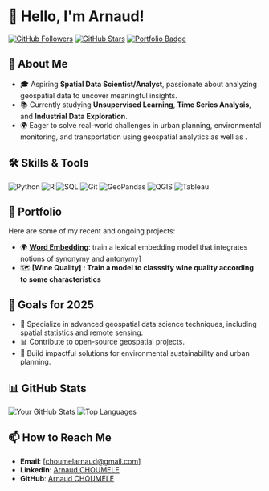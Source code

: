 <!--
**choumel/choumel** is a ✨ _special_ ✨ repository because its `README.md` (this file) appears on your GitHub profile.

Here are some ideas to get you started:

- 🔭 I’m currently working on ...
- 🌱 I’m currently learning ...
- 👯 I’m looking to collaborate on ...
- 🤔 I’m looking for help with ...
- 💬 Ask me about ...
- 📫 How to reach me: ...
- 😄 Pronouns: ...
- ⚡ Fun fact: ...
-->
# 👋 Hello, I'm Arnaud!

[![GitHub Followers](https://img.shields.io/github/followers/votreprofil?style=social)](https://github.com/votreprofil)
[![GitHub Stars](https://img.shields.io/github/stars/votreprofil?style=social)](https://github.com/votreprofil)
[![Portfolio Badge](https://img.shields.io/badge/Portfolio-Visit-blue)](https://github.com/votreprofil?tab=repositories)

## 🌟 About Me
- 🎓 Aspiring **Spatial Data Scientist/Analyst**, passionate about analyzing geospatial data to uncover meaningful insights.
- 📚 Currently studying **Unsupervised Learning**, **Time Series Analysis**, and **Industrial Data Exploration**.
- 🌍 Eager to solve real-world challenges in urban planning, environmental monitoring, and transportation using geospatial analytics as well as .

## 🛠️ Skills & Tools
![Python](https://img.shields.io/badge/Python-3776AB?style=for-the-badge&logo=python&logoColor=white)
![R](https://img.shields.io/badge/R-276DC3?style=for-the-badge&logo=r&logoColor=white)
![SQL](https://img.shields.io/badge/SQL-316192?style=for-the-badge&logo=postgresql&logoColor=white)
![Git](https://img.shields.io/badge/Git-F05032?style=for-the-badge&logo=git&logoColor=white)
![GeoPandas](https://img.shields.io/badge/GeoPandas-2277B2?style=for-the-badge&logo=geopandas&logoColor=white)
![QGIS](https://img.shields.io/badge/QGIS-589632?style=for-the-badge&logo=qgis&logoColor=white)
![Tableau](https://img.shields.io/badge/Tableau-E97627?style=for-the-badge&logo=tableau&logoColor=white)

## 📂 Portfolio
Here are some of my recent and ongoing projects:
<!-- - 🗺️ **[Geospatial Analysis of Urban Growth](lien_du_projet)**: Analyzed satellite imagery to identify patterns of urban sprawl using Python and GeoPandas.
- 🌍 **[Air Pollution Monitoring](lien_du_projet)**: Combined geospatial data and time series analysis to forecast air quality levels.
- 🚀 **[Exploration of Industrial Data](lien_du_projet)**: Built dashboards and performed exploratory analysis on manufacturing data to improve production quality. -->
- 🌍 **[Word Embedding](https://github.com/choumel/word-embedding)**: train a lexical embedding model that integrates notions of synonymy and antonymy]
- 🗺️ **[Wine Quality] : Train a model to classsify wine quality according to some characteristics**

## 🎯 Goals for 2025
- 🌟 Specialize in advanced geospatial data science techniques, including spatial statistics and remote sensing.
- 📊 Contribute to open-source geospatial projects.
- 🚀 Build impactful solutions for environmental sustainability and urban planning.

## 📊 GitHub Stats
![Your GitHub Stats](https://github-readme-stats.vercel.app/api?username=votreprofil&show_icons=true&theme=radical)
![Top Languages](https://github-readme-stats.vercel.app/api/top-langs/?username=votreprofil&layout=compact&theme=radical)

## 📫 How to Reach Me
- **Email**: [choumelarnaud@gmail.com]
- **LinkedIn**: [Arnaud CHOUMELE](https://www.linkedin.com/in/arnaud-choumele-47156182/)
- **GitHub**: [Arnaud CHOUMELE](https://github.com/choumel)

